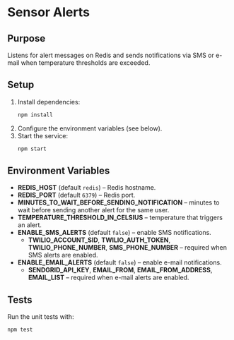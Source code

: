 # Sensor Alerts

## Purpose
Listens for alert messages on Redis and sends notifications via SMS or e-mail when temperature thresholds are exceeded.

## Setup
1. Install dependencies:
   ```bash
   npm install
   ```
2. Configure the environment variables (see below).
3. Start the service:
   ```bash
   npm start
   ```

## Environment Variables
- **REDIS_HOST** (default `redis`) – Redis hostname.
- **REDIS_PORT** (default `6379`) – Redis port.
- **MINUTES_TO_WAIT_BEFORE_SENDING_NOTIFICATION** – minutes to wait before sending another alert for the same user.
- **TEMPERATURE_THRESHOLD_IN_CELSIUS** – temperature that triggers an alert.
- **ENABLE_SMS_ALERTS** (default `false`) – enable SMS notifications.
  - **TWILIO_ACCOUNT_SID**, **TWILIO_AUTH_TOKEN**, **TWILIO_PHONE_NUMBER**, **SMS_PHONE_NUMBER** – required when SMS alerts are enabled.
- **ENABLE_EMAIL_ALERTS** (default `false`) – enable e-mail notifications.
  - **SENDGRID_API_KEY**, **EMAIL_FROM**, **EMAIL_FROM_ADDRESS**, **EMAIL_LIST** – required when e-mail alerts are enabled.

## Tests
Run the unit tests with:
```bash
npm test
```
